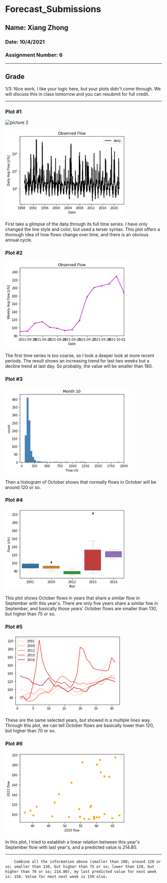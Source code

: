 # Forecast_Submissions

## Name: Xiang Zhong

### Date: 10/4/2021

### Assignment Number: 6

________
## Grade
1/3: Nice work, I like your logic here, but your plots didn't come through. We will discuss this in class tomorrow and you can resubmit for full credit. 
_________

### Plot #1
![picture 2](../images/d2ee8b08ce14596a9bf599e6a6ae7924495a39f112de0f93ab8334533207ac09.png)  

![Getting Started](Zhong_HW6_fig1.png)

First take a glimpse of the data through its full time series. I have only changed the line style and color, but used a terser syntax. This plot offers a thorough idea of how flows change over time, and there is an obvious annual cycle.

### Plot #2
![Getting Started](Zhong_HW6_fig2.png)

The first time series is too coarse, so I took a deeper look at more recent periods. The result shows an increasing trend for last two weeks but a decline trend at last day. So probably, the value will be smaller than 180.

### Plot #3
![Getting Started](Zhong_HW6_fig3.png) 

Then a histogram of October shows that normally flows in October will be around 120 or so.

### Plot #4
![Getting Started](Zhong_HW6_fig4.png) 

This plot shows October flows in years that share a similar flow in September with this year's. There are only five years share a similar fow in September, and basically those years' October flows are smaller than 130, but higher than 75 or so.

### Plot #5
![Getting Started](Zhong_HW6_fig5.png)

These are the same selected years, but showed in a multiple lines way. Through this plot, we can tell October flows are basically lower than 120, but higher than 70 or so.

### Plot #6
![Getting Started](Zhong_HW6_fig6.png) 

In this plot, I tried to establish a linear relation between this year's September flow with last year's, and a predicted value is 214.80.

_________

        Combine all the information above (smaller than 180; around 120 or so; smaller than 130, but higher than 75 or so; lower than 120, but higher than 70 or so; 214.80), my last predicted value for next week is: 150. Value for next next week is 150 also.